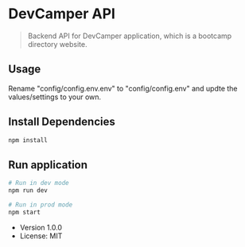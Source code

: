 # DevCamper API

> Backend API for DevCamper application, which is a bootcamp directory website.

## Usage

Rename "config/config.env.env" to "config/config.env" and updte the values/settings to your own.

## Install Dependencies

```bash
npm install
```

## Run application

```bash
# Run in dev mode
npm run dev

# Run in prod mode
npm start
```

- Version 1.0.0
- License: MIT
